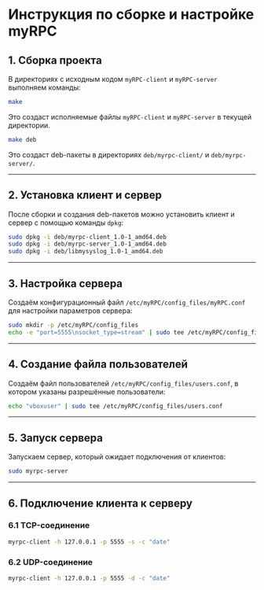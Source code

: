 # Инструкция по сборке и настройке myRPC

## 1. Сборка проекта

В директориях с исходным кодом `myRPC-client` и `myRPC-server` выполняем команды:

```bash
make
```
Это создаст исполняемые файлы `myRPC-client` и `myRPC-server` в текущей директории.

```bash
make deb
```
Это создаст deb-пакеты в директориях `deb/myrpc-client/` и `deb/myrpc-server/`.

---

## 2. Установка клиент и сервер

После сборки и создания deb-пакетов можно установить клиент и сервер с помощью команды `dpkg`:

```bash
sudo dpkg -i deb/myrpc-client_1.0-1_amd64.deb
sudo dpkg -i deb/myrpc-server_1.0-1_amd64.deb
sudo dpkg -i deb/libmysyslog_1.0-1_amd64.deb
```

---

## 3. Настройка сервера

Создаём конфигурационный файл `/etc/myRPC/config_files/myRPC.conf` для настройки параметров сервера:

```bash
sudo mkdir -p /etc/myRPC/config_files
echo -e "port=5555\nsocket_type=stream" | sudo tee /etc/myRPC/config_files/myRPC.conf
```

---

## 4. Создание файла пользователей

Создаём файл пользователей `/etc/myRPC/config_files/users.conf`, в котором указаны разрешённые пользователи:

```bash
echo "vboxuser" | sudo tee /etc/myRPC/config_files/users.conf
```

---

## 5. Запуск сервера

Запускаем сервер, который ожидает подключения от клиентов:

```bash
sudo myrpc-server
```

---

## 6. Подключение клиента к серверу

### 6.1 TCP-соединение

```bash
myrpc-client -h 127.0.0.1 -p 5555 -s -c "date"
```

### 6.2 UDP-соединение

```bash
myrpc-client -h 127.0.0.1 -p 5555 -d -c "date"
```
